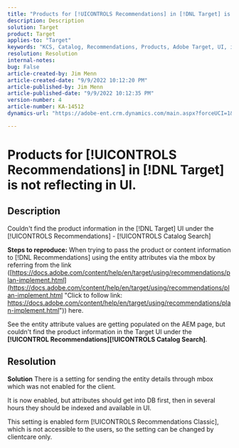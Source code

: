 ```yaml
---
title: "Products for [!UICONTROLS Recommendations] in [!DNL Target] is not reflecting in UI."
description: Description
solution: Target
product: Target
applies-to: "Target"
keywords: "KCS, Catalog, Recommendations, Products, Adobe Target, UI, information, search"
resolution: Resolution
internal-notes: 
bug: False
article-created-by: Jim Menn
article-created-date: "9/9/2022 10:12:20 PM"
article-published-by: Jim Menn
article-published-date: "9/9/2022 10:12:35 PM"
version-number: 4
article-number: KA-14512
dynamics-url: "https://adobe-ent.crm.dynamics.com/main.aspx?forceUCI=1&pagetype=entityrecord&etn=knowledgearticle&id=8c8b7b73-8c30-ed11-9db1-0022480866ad"

---
```

# Products for [!UICONTROLS Recommendations] in [!DNL Target] is not reflecting in UI.

## Description


Couldn't find the product information in the [!DNL Target] UI under the [!UICONTROLS Recommendations] - [!UICONTROLS Catalog Search]

<b>Steps to reproduce:</b>
 When trying to pass the product or content information to [!DNL Recommendations] using the entity attributes via the mbox by referring from the link ([https://docs.adobe.com/content/help/en/target/using/recommendations/plan-implement.html](https://docs.adobe.com/content/help/en/target/using/recommendations/plan-implement.html "Click to follow link: https://docs.adobe.com/content/help/en/target/using/recommendations/plan-implement.html")) here.


 See the entity attribute values are getting populated on the AEM page, but couldn't find the product information in the Target UI under the <b> [!UICONTROL Recommendations]</b><b>[!UICONTROLS Catalog Search]</b>.


## Resolution


<b>Solution</b>
There is a setting for sending the entity details through mbox which was not enabled for the client.

It is now enabled, but attributes should get into DB first, then in several hours they should be indexed and available in UI.

This setting is enabled form [!UICONTROLS Recommendations Classic], which is not accessible to the users, so the setting can be changed by clientcare only.
